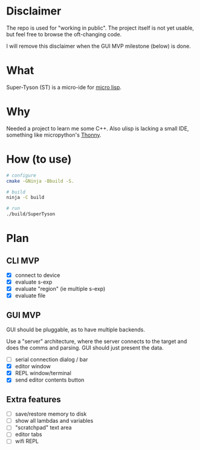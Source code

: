 # Disclaimer

The repo is used for "working in public".
The project itself is not yet usable, but feel free to browse the oft-changing code.

I will remove this disclaimer when the GUI MVP milestone (below) is done.

# What

Super-Tyson (ST) is a micro-ide for [micro lisp](http://www.ulisp.com/).

# Why

Needed a project to learn me some C++.
Also ulisp is lacking a small IDE, something like micropython's [Thonny](https://thonny.org/).

# How (to use)

``` sh
# configure
cmake -GNinja -Bbuild -S.

# build
ninja -C build

# run
./build/SuperTyson
```

# Plan

## CLI MVP

- [x] connect to device
- [x] evaluate s-exp
- [x] evaluate "region" (ie multiple s-exp)
- [x] evaluate file

## GUI MVP

GUI should be pluggable, as to have multiple backends.

Use a "server" architecture, where the server connects to the target and does
the comms and parsing. GUI should just present the data.

- [ ] serial connection dialog / bar
- [x] editor window
- [x] REPL window/terminal
- [x] send editor contents button

## Extra features

- [ ] save/restore memory to disk
- [ ] show all lambdas and variables
- [ ] "scratchpad" text area
- [ ] editor tabs
- [ ] wifi REPL
